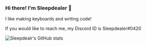 ### Hi there! I'm Sleepdealer 👋
I like making keyboards and writing code!

If you would like to reach me, my Discord ID is Sleepdealer#0420
 
![Sleepdealr's GitHub stats](https://github-readme-stats.vercel.app/api?username=Sleepdealr&show_icons=true&theme=dracula)

<!--
**Sleepdealr/Sleepdealr** is a ✨ _special_ ✨ repository because its `README.md` (this file) appears on your GitHub profile.

Here are some ideas to get you started:

- 🔭 I’m currently working on ...
- 🌱 I’m currently learning ...
- 👯 I’m looking to collaborate on ...
- 🤔 I’m looking for help with ...
- 💬 Ask me about ...
- 📫 How to reach me: ...
- 😄 Pronouns: ...
- ⚡ Fun fact: ...
-->
